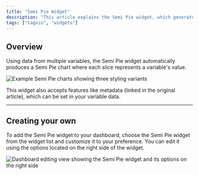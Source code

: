```yaml
---
title: "Semi Pie Widget"
description: "This article explains the Semi Pie widget, which generates a semi-circle pie chart from multiple variables, and shows how to add and customize it on your dashboard."
tags: ["tagoio", "widgets"]
---
```


## Overview

Using data from multiple variables, the Semi Pie widget automatically produces a Semi Pie chart where each slice represents a variable's value.

![Example Semi Pie charts showing three styling variants](/docs_imagem/tagoio/semi-pie-widget-2.png)

This widget also accepts features like metadata (linked in the original article), which can be set in your variable data.

---

## Creating your own

To add the Semi Pie widget to your dashboard, choose the Semi Pie widget from the widget list and customize it to your preference. You can edit it using the options located on the right side of the widget.

![Dashboard editing view showing the Semi Pie widget and its options on the right side](/docs_imagem/tagoio/semi-pie-widget-2.png)